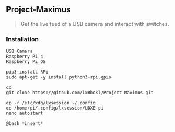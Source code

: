 ## Project-Maximus
> Get the live feed of a USB camera and interact with switches.

### Installation
```
USB Camera
Raspberry Pi 4
Raspberry Pi OS

pip3 install RPi
sudo apt-get -y install python3-rpi.gpio

cd
git clone https://github.com/lxRbckl/Project-Maximus.git

cp -r /etc/xdg/lxsession ~/.config
cd /home/pi/.config/lxsession/LDXE-pi
nano autostart

@bash *insert*
```
